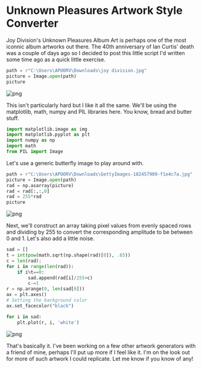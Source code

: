 # Unknown Pleasures Artwork Style Converter
Joy Division's Unknown Pleasures Album Art is perhaps one of the most iconnic album artworks out there. The 40th anniversary of Ian Curtis' death was a couple of days ago so I decided to post this little script I'd written some time ago as a quick little exercise.


```python
path = r"C:\Users\APOORV\Downloads\joy division.jpg"
picture = Image.open(path)
picture
```




![png](output_1_0.png)



This isn't particularly hard but I like it all the same. We'll be using the matplotlib, math, numpy and PIL libraries here. You know, bread and butter stuff.


```python
import matplotlib.image as img 
import matplotlib.pyplot as plt 
import numpy as np
import math
from PIL import Image
```

Let's use a generic butterfly image to play around with.


```python
path = r"C:\Users\APOORV\Downloads\GettyImages-182457909-f1e4c7a.jpg"
picture = Image.open(path)
rad = np.asarray(picture)
rad = rad[:,:,0]
rad = 255*rad
picture
```




![png](output_5_0.png)



Next, we'll construct an array taking pixel values from evenly spaced rows and dividing by 255 to convert the corresponding amplitude to be between 0 and 1. Let's also add a little noise.


```python
sad = []
t = int(pow(math.sqrt(np.shape(rad)[0]), .65))
c = len(rad);
for i in range(len(rad)):
    if i%t==0:
        sad.append(rad[i]/255+c)
        c-=1
r = np.arange(0, len(sad[0]))
ax = plt.axes()
# Setting the background color
ax.set_facecolor("black")

for i in sad:
    plt.plot(r, i, 'white')
```


![png](output_7_0.png)


That's basically it. I've been working on a few other artwork generators with a friend of mine, perhaps I'll put up more if I feel like it. I'm on the look out for more of such artwork I could replicate. Let me know if you know of any!
